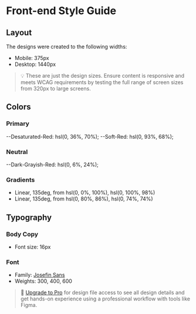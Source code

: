 # Front-end Style Guide

## Layout

The designs were created to the following widths:

- Mobile: 375px
- Desktop: 1440px

> 💡 These are just the design sizes. Ensure content is responsive and meets WCAG requirements by testing the full range of screen sizes from 320px to large screens.

## Colors

### Primary

--Desaturated-Red: hsl(0, 36%, 70%);
--Soft-Red: hsl(0, 93%, 68%);

### Neutral

--Dark-Grayish-Red: hsl(0, 6%, 24%);

### Gradients

- Linear, 135deg, from hsl(0, 0%, 100%), hsl(0, 100%, 98%)
- Linear, 135deg, from hsl(0, 80%, 86%), hsl(0, 74%, 74%)

## Typography

### Body Copy

- Font size: 16px

### Font

- Family: [Josefin Sans](https://fonts.google.com/specimen/Josefin+Sans)
- Weights: 300, 400, 600

> 💎 [Upgrade to Pro](https://www.frontendmentor.io/pro?ref=style-guide) for design file access to see all design details and get hands-on experience using a professional workflow with tools like Figma.
